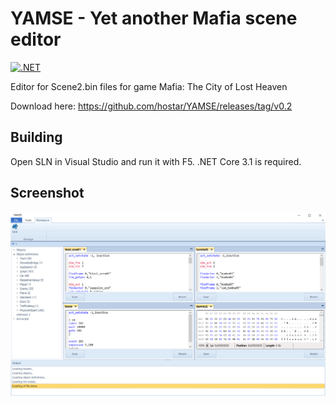 # YAMSE - Yet another Mafia scene editor
[![.NET](https://github.com/hostar/YAMSE/actions/workflows/dotnet.yml/badge.svg)](https://github.com/hostar/YAMSE/actions/workflows/dotnet.yml)

Editor for Scene2.bin files for game Mafia: The City of Lost Heaven

Download here: https://github.com/hostar/YAMSE/releases/tag/v0.2

## Building
Open SLN in Visual Studio and run it with F5.
.NET Core 3.1 is required.

## Screenshot
![Opened scene2 file](/screenshots/main_screen.png)
